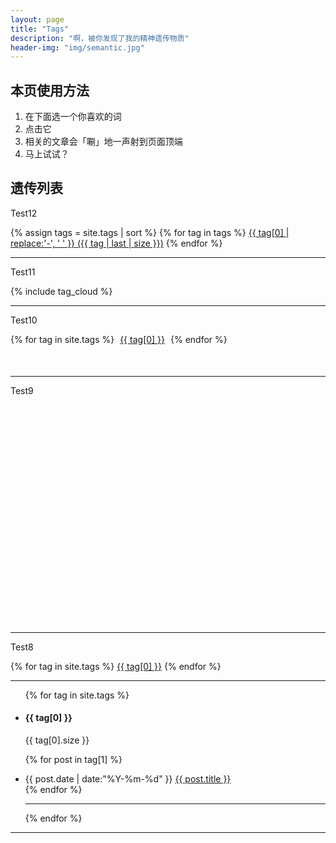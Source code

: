 ```yaml
---
layout: page
title: "Tags"
description: "啊，被你发现了我的精神遗传物质"  
header-img: "img/semantic.jpg"  
---
```


## 本页使用方法

1. 在下面选一个你喜欢的词
2. 点击它
3. 相关的文章会「唰」地一声射到页面顶端
4. 马上试试？

## 遗传列表

Test12

{% assign tags = site.tags | sort %}
{% for tag in tags %}
 <span class="site-tag">
   <a href="/tag/{{ tag | first | slugify }}/"
   style="font-size: {{ tag | last | size  |  times: 4 | plus: 80  }}%">{{ tag[0] | replace:'-', ' ' }} ({{ tag | last | size }})</a>
 </span>
{% endfor %}

---
Test11

<div>
  {% include tag_cloud %}
  <div class='clear'></div>
</div>

---
Test10

<div class="tag-cloud">
   {% for tag in site.tags %}
   <a href="#posts-tag" id="{{ forloop.index }}" class="__tag" style="margin: 5px">{{ tag[0] }}</a>
   <ul id="list_{{ forloop.index }}" style="display:none;">
   {% for post in tag[1] %}
   <li><a href="{{ post.url }}">{{ post.title }}</a></li>
   {% endfor %}

   </ul>
   {% endfor %}
</div>

<div id ="posts-tags" class="post-list" style="margin: 50px;"></div>

<script type="text/javascript">
  $(function() {
   var minFont = 15.0,
   maxFont = 40.0,
   diffFont = maxFont - minFont,
   size = 0;
       
   {% assign max = 1.0 %}

   {% for tag in site.tags %}
   {% if tag[1].size > max %}
   {% assign max = tag[1].size %}
   {% endif %}
   {% endfor %}
            
   {% for tag in site.tags %}
   size = (Math.log({{ tag[1].size }}) / Math.log({{ max }})) * diffFont + minFont;
   $("#{{ forloop.index }}").css("font-size", size + "px");
   {% endfor %}

   $('.tag-cloud a[class^="__tag"]').click(function() {
   $('.post-list').empty();
   $('#list_' + $(this).attr('id')).each(function() {
   $('.post-list').append('<ul>' + $(this).html() + '</ul>');
   });
   });
   });
</script>

---
Test9

<link rel="stylesheet" type="text/css" href="/css/jqcloud.css" />
<script type="text/javascript" src="http://ajax.googleapis.com/ajax/libs/jquery/1.4.4/jquery.js"></script>
<script type="text/javascript" src="/js/jqcloud-1.0.4.js"></script>

<script type="text/javascript">
   var word_array = [
   {% for tag in site.tags %}
   {text: "{{ tag[0] }}", weight: 13, link:"#{{ tag[0] }}"},
   {% endfor %}
   {text: "Lorem", weight: 15}
  ];
$(function() {
   $("#tagsss").jQCloud(word_array);
});
</script>

<div id="tagsss" style="width: 550px; height: 350px;"></div>

---
Test8

<script type="text/javascript" src="/js/jquery.tagcloud.js"></script> 

<div id="tagscloud">
{% for tag in site.tags %}
<a href="#{{ tag[0] }}" title="{{ tag[0] }}" rel="{{ tag[1].size }}">{{ tag[0] }}</a>
{% endfor %}
</div>

<script language="javascript">
$.fn.tagcloud.defaults = {
   size: {start: 14, end: 18, unit: 'pt'},
   color: {start: '#cde', end: '#f52'}
   };
$(function () {
   $('#tagscloud a').tagcloud();
   });
</script>

---

<!--列出每个tag出现的文章-->

<ul class="listing">
{% for tag in site.tags %}
  <li class="listing-seperator" id="{{ tag[0] }}"><h4>{{ tag[0] }}</h4> <h8><a><span>{{ tag[0].size }}</span></a></h8></li>

  {% for post in tag[1] %}
  <li class="listing-item">
  <time datetime="{{ post.date | date:"%Y-%m-%d" }}">{{ post.date | date:"%Y-%m-%d" }}</time>
  <a href="{{ post.url }}" title="{{ post.title }}">{{ post.title }}</a>
  </li>
  {% endfor %}

<hr>

{% endfor %}
</ul>

---